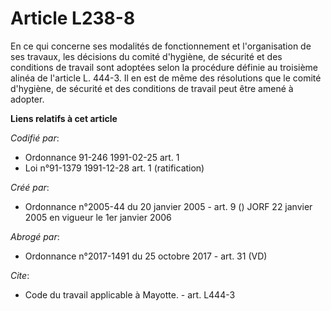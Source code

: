 # Article L238-8

En ce qui concerne ses modalités de fonctionnement et l'organisation de ses travaux, les décisions du comité d'hygiène, de
sécurité et des conditions de travail sont adoptées selon la procédure définie au troisième alinéa de l'article L. 444-3. Il
en est de même des résolutions que le comité d'hygiène, de sécurité et des conditions de travail peut être amené à adopter.

**Liens relatifs à cet article**

_Codifié par_:

  - Ordonnance 91-246 1991-02-25 art. 1
  - Loi n°91-1379 1991-12-28 art. 1 (ratification)

_Créé par_:

  - Ordonnance n°2005-44 du 20 janvier 2005 - art. 9 () JORF 22 janvier 2005 en vigueur le 1er janvier 2006

_Abrogé par_:

  - Ordonnance n°2017-1491 du 25 octobre 2017 - art. 31 (VD)

_Cite_:

  - Code du travail applicable à Mayotte. - art. L444-3
